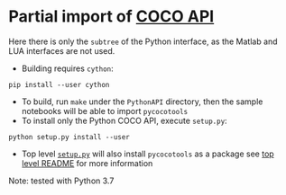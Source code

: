 # Partial import of [COCO API](https://github.com/cocodataset/cocoapi/)
Here there is only the `subtree` of the Python interface, as the Matlab and LUA interfaces are not used.

* Building requires `cython`:
```
pip install --user cython
```
* To build, run `make` under the `PythonAPI` directory, then the sample notebooks will be able to import `pycocotools`
* To install only the Python COCO API, execute `setup.py`:
```
python setup.py install --user
```
* Top level [`setup.py`](../../setup.py) will also install `pycocotools` as a package
see [top level README](../../README.md) for more information

Note: tested with Python 3.7
